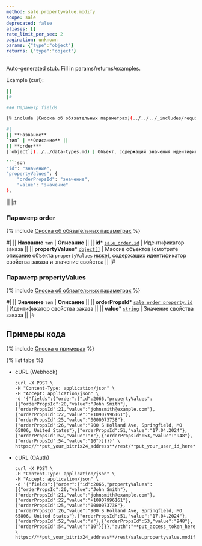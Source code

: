 ```yaml
---
method: sale.propertyvalue.modify
scope: sale
deprecated: false
aliases: []
rate_limit_per_sec: 2
pagination: unknown
params: {"type":"object"}
returns: {"type":"object"}
---
```


Auto-generated stub. Fill in params/returns/examples.

Example (curl):

```bash
||
|#

### Параметр fields

{% include [Сноска об обязательных параметрах](../../../_includes/required.md) %}

#|
|| **Название**
`тип` | **Описание** ||
|| **order***
[`object`](../../data-types.md) | Объект, содержащий значения идентификатора заказа и значения свойств заказа в виде структуры:

```json
"id": "значение",
"propertyValues": {
    "orderPropsId": "значение",
    "value": "значение"
},
```

||
|#

### Параметр order

{% include [Сноска об обязательных параметрах](../../../_includes/required.md) %}

#|
|| **Название**
`тип` | **Описание** ||
|| **id***
[`sale_order.id`](../data-types.md) | Идентификатор заказа ||
|| **propertyValues***
[`object[]`](../../data-types.md) | Массив объектов (смотрите описание объекта `propertyValues` [ниже](#parametr-propertyvalues)), содержащих идентификатор свойства заказа и значение свойства ||
|#

### Параметр propertyValues

{% include [Сноска об обязательных параметрах](../../../_includes/required.md) %}

#|
|| **Значение**
`тип` | **Описание** ||
|| **orderPropsId***
[`sale_order_property.id`](../data-types.md) | Идентификатор свойства заказа ||
|| **value***
[`string`](../../data-types.md) | Значение свойства заказа ||
|#

## Примеры кода

{% include [Сноска о примерах](../../../_includes/examples.md) %}

{% list tabs %}

- cURL (Webhook)

    ```http
    curl -X POST \
    -H "Content-Type: application/json" \
    -H "Accept: application/json" \
    -d '{"fields":{"order":{"id":2066,"propertyValues":[{"orderPropsId":20,"value":"John Smith"},{"orderPropsId":21,"value":"johnsmith@example.com"},{"orderPropsId":22,"value":"+10907996161"},{"orderPropsId":25,"value":"0000073738"},{"orderPropsId":26,"value":"900 S Holland Ave, Springfield, MO 65806, United States"},{"orderPropsId":51,"value":"17.04.2024"},{"orderPropsId":52,"value":"Y"},{"orderPropsId":53,"value":"948"},{"orderPropsId":54,"value":"10"}]}}}' \
    https://**put_your_bitrix24_address**/rest/**put_your_user_id_here**/**put_your_webbhook_here**/sale.propertyvalue.modify
    ```

- cURL (OAuth)

    ```http
    curl -X POST \
    -H "Content-Type: application/json" \
    -H "Accept: application/json" \
    -d '{"fields":{"order":{"id":2066,"propertyValues":[{"orderPropsId":20,"value":"John Smith"},{"orderPropsId":21,"value":"johnsmith@example.com"},{"orderPropsId":22,"value":"+10907996161"},{"orderPropsId":25,"value":"0000073738"},{"orderPropsId":26,"value":"900 S Holland Ave, Springfield, MO 65806, United States"},{"orderPropsId":51,"value":"17.04.2024"},{"orderPropsId":52,"value":"Y"},{"orderPropsId":53,"value":"948"},{"orderPropsId":54,"value":"10"}]}},"auth":"**put_access_token_here**"}' \
    https://**put_your_bitrix24_address**/rest/sale.propertyvalue.modify
```
